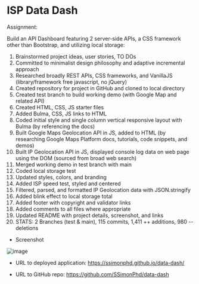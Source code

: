 # ISP Data Dash 

Assignment:

Build an API Dashboard featuring 2 server-side APIs, a CSS framework other than Bootstrap, and utilizing local storage:

1. 	Brainstormed project ideas, user stories, TO DOs
1.  Committed to minimalist design philosophy and adaptive incremental approach 
1.  Researched broadly REST APIs, CSS frameworks, and VanillaJS (library/framework free javascript, no jQuery) 
1.  Created repository for project in GitHub and cloned to local directory
1.  Created test branch to build working demo (with Google Map and related API)
1.  Created HTML, CSS, JS starter files
1.  Added Bulma, CSS, JS links to HTML
1.  Coded initial style and single column vertical responsive layout with Bulma (by referencing the docs)
1.  Built Google Maps Geolocation API in JS, added to HTML (by researching Google Maps Platform docs, tutorials, code snippets, and demos)
1.  Built IP Geolocation API in JS, displayed console log data on web page using the DOM (sourced from broad web search)
1.  Merged working demo in test branch with main
1.  Coded local storage test
1.  Updated styles, colors, and branding
1.  Added ISP speed test, styled and centered
1.  Filtered, parsed, and formatted IP Geolocation data with JSON.stringify
1.  Added blink effect to local storage total
1.  Added footer with copyright and validator links
1.  Added comments to all files where appropriate
1.  Updated README with project details, screenshot, and links
1.  STATS: 2 Branches (test & main), 115 commits, 1,411 ++ additions,  980 -- deletions

- Screenshot

![image](https://user-images.githubusercontent.com/60651145/190836847-77407db8-5036-4f61-a9e7-84ae1ea36670.png)

- URL to deployed application:
https://ssimonphd.github.io/data-dash/

- URL to GitHub repo:
https://github.com/SSimonPhd/data-dash